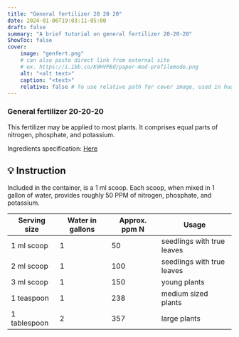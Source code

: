 ```yaml
---
title: "General fertilizer 20 20 20"
date: 2024-01-06T19:03:11-05:00
draft: false
summary: "A brief tutorial on general fertilizer 20-20-20"
ShowToc: false
cover:
    image: "genfert.png"
    # can also paste direct link from external site
    # ex. https://i.ibb.co/K0HVPBd/paper-mod-profilemode.png
    alt: "<alt text>"
    caption: "<text>"
    relative: false # To use relative path for cover image, used in hugo Page-bundles
---
```


### General fertilizer 20-20-20
This fertilizer may be applied to most plants. It comprises equal parts of nitrogen, phosphate, and potassium. 

Ingredients specification: [Here](peters.pdf)

## 💡 Instruction
Included in the container, is a 1 ml scoop. Each scoop, when mixed in 1 gallon of water, provides roughly 50 PPM of nitrogen, phosphate, and potassium.


|  Serving size |  Water in gallons |  Approx. ppm N | Usage|
|---|---|---|---|
| 1 ml scoop | 1 | 50 | seedlings with true leaves |
| 2 ml scoop | 1 | 100 | seedlings with true leaves |
| 3 ml scoop | 1 | 150 | young plants |
|  1 teaspoon |  1 | 238  | medium sized plants |
|  1 tablespoon | 2  | 357  | large plants |

